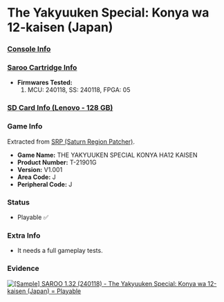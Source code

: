 # The Yakyuuken Special: Konya wa 12-kaisen (Japan)

### [Console Info](../../../../../Info/Consoles/VA13/README.md)

### [Saroo Cartridge Info](../../../../../Info/Cartridges/RetroGameParadiseStore/1.32F/README.md)

- <b>Firmwares Tested:</b>
  1. MCU: 240118, SS: 240118, FPGA: 05

### [SD Card Info (Lenovo - 128 GB)](../../../../../Info/SdCards/Lenovo/128GB/fat32/README.md)

### Game Info

Extracted from [SRP (Saturn Region Patcher)](https://segaxtreme.net/resources/saturn-region-patcher.81/download).

- <b>Game Name:</b> THE YAKYUUKEN SPECIAL KONYA HA12 KAISEN
- <b>Product Number:</b> T-21901G
- <b>Version:</b> V1.001
- <b>Area Code:</b> J
- <b>Peripheral Code:</b> J

### Status

- Playable :white_check_mark:

### Extra Info

- It needs a full gameplay tests.

### Evidence

[![[Sample] SAROO 1.32 (240118) - The Yakyuuken Special: Konya wa 12-kaisen (Japan) = Playable](https://img.youtube.com/vi/MvaDt19GR44/0.jpg)](https://www.youtube.com/watch?v=MvaDt19GR44)
